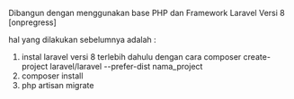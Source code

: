 Dibangun dengan menggunakan base PHP dan Framework Laravel Versi 8 [onpregress]

hal yang dilakukan sebelumnya adalah :
1. instal laravel versi 8 terlebih dahulu dengan cara 
    composer create-project laravel/laravel --prefer-dist nama_project
2. composer install
3. php artisan migrate
